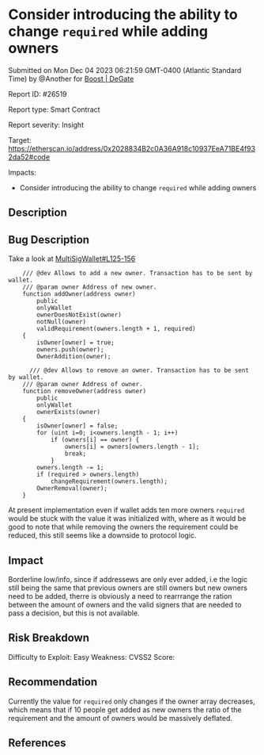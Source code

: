 
# Consider introducing the ability to change `required` while adding owners

Submitted on Mon Dec 04 2023 06:21:59 GMT-0400 (Atlantic Standard Time) by @Another for [Boost | DeGate](https://immunefi.com/bounty/boosteddegatebugbounty/)

Report ID: #26519

Report type: Smart Contract

Report severity: Insight

Target: https://etherscan.io/address/0x2028834B2c0A36A918c10937EeA71BE4f932da52#code

Impacts:
- Consider introducing the ability to change `required` while adding owners

## Description
## Bug Description
Take a look at [MultiSigWallet#L125-156](https://www.contractreader.io/contract/mainnet/0x2028834B2c0A36A918c10937EeA71BE4f932da52)

```solidity
    /// @dev Allows to add a new owner. Transaction has to be sent by wallet.
    /// @param owner Address of new owner.
    function addOwner(address owner)
        public
        onlyWallet
        ownerDoesNotExist(owner)
        notNull(owner)
        validRequirement(owners.length + 1, required)
    {
        isOwner[owner] = true;
        owners.push(owner);
        OwnerAddition(owner);

      /// @dev Allows to remove an owner. Transaction has to be sent by wallet.
    /// @param owner Address of owner.
    function removeOwner(address owner)
        public
        onlyWallet
        ownerExists(owner)
    {
        isOwner[owner] = false;
        for (uint i=0; i<owners.length - 1; i++)
            if (owners[i] == owner) {
                owners[i] = owners[owners.length - 1];
                break;
            }
        owners.length -= 1;
        if (required > owners.length)
            changeRequirement(owners.length);
        OwnerRemoval(owner);
    }
```

At present implementation even if wallet adds ten more owners `required` would be stuck with the value it was initialized with, where as it would be good to note that while removing the owners the requirement could be reduced, this still seems like a downside to protocol logic.


## Impact

Borderline low/info, since if addressews are only ever added, i.e the logic still being the same that previous owners are still owners but new owners need to be added, therre is obviously a need to rearrrange the ration between the amount of owners and the valid signers that are needed to pass a decision, but this is not available. 

## Risk Breakdown
Difficulty to Exploit: Easy
Weakness:
CVSS2 Score:

## Recommendation
Currently the value for `required` only changes if the owner array decreases, which means that if 10 people get added as new owners the ratio of the requirement and the amount of owners would be massively deflated.

## References
